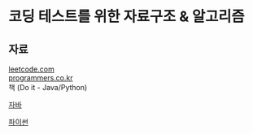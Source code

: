 # 코딩 테스트를 위한 자료구조 & 알고리즘

## 자료
[leetcode.com](https://leetcode.com/problemset/all/)<br>
[programmers.co.kr](https://programmers.co.kr/learn/challenges)<br>
책 (Do it - Java/Python)

[자바](README_java.md)

[파이썬](README_python.md)


